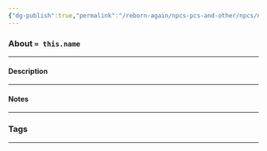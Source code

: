 ```yaml
---
{"dg-publish":true,"permalink":"/reborn-again/npcs-pcs-and-other/npcs/neutral/jethro/"}
---
```





### About `= this.name`
---

#### Description


---

#### Notes
---



### Tags 

---



